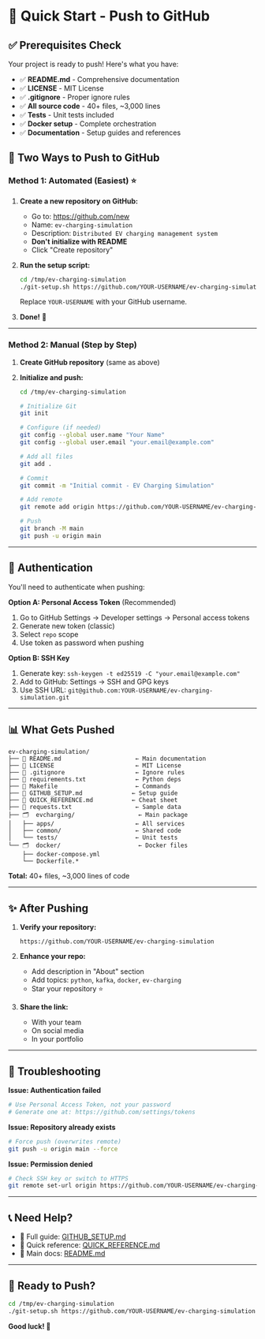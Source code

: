# 🚀 Quick Start - Push to GitHub

## ✅ Prerequisites Check

Your project is ready to push! Here's what you have:

- ✅ **README.md** - Comprehensive documentation
- ✅ **LICENSE** - MIT License
- ✅ **.gitignore** - Proper ignore rules
- ✅ **All source code** - 40+ files, ~3,000 lines
- ✅ **Tests** - Unit tests included
- ✅ **Docker setup** - Complete orchestration
- ✅ **Documentation** - Setup guides and references

## 🎯 Two Ways to Push to GitHub

### Method 1: Automated (Easiest) ⭐

1. **Create a new repository on GitHub:**
   - Go to: https://github.com/new
   - Name: `ev-charging-simulation`
   - Description: `Distributed EV charging management system`
   - **Don't initialize with README**
   - Click "Create repository"

2. **Run the setup script:**
   ```bash
   cd /tmp/ev-charging-simulation
   ./git-setup.sh https://github.com/YOUR-USERNAME/ev-charging-simulation.git
   ```
   
   Replace `YOUR-USERNAME` with your GitHub username.

3. **Done!** 🎉

---

### Method 2: Manual (Step by Step)

1. **Create GitHub repository** (same as above)

2. **Initialize and push:**
   ```bash
   cd /tmp/ev-charging-simulation
   
   # Initialize Git
   git init
   
   # Configure (if needed)
   git config --global user.name "Your Name"
   git config --global user.email "your.email@example.com"
   
   # Add all files
   git add .
   
   # Commit
   git commit -m "Initial commit - EV Charging Simulation"
   
   # Add remote
   git remote add origin https://github.com/YOUR-USERNAME/ev-charging-simulation.git
   
   # Push
   git branch -M main
   git push -u origin main
   ```

---

## 🔐 Authentication

You'll need to authenticate when pushing:

**Option A: Personal Access Token** (Recommended)
1. Go to GitHub Settings → Developer settings → Personal access tokens
2. Generate new token (classic)
3. Select `repo` scope
4. Use token as password when pushing

**Option B: SSH Key**
1. Generate key: `ssh-keygen -t ed25519 -C "your.email@example.com"`
2. Add to GitHub: Settings → SSH and GPG keys
3. Use SSH URL: `git@github.com:YOUR-USERNAME/ev-charging-simulation.git`

---

## 📊 What Gets Pushed

```
ev-charging-simulation/
├── 📄 README.md                     ← Main documentation
├── 📄 LICENSE                       ← MIT License
├── 📄 .gitignore                    ← Ignore rules
├── 📄 requirements.txt              ← Python deps
├── 📄 Makefile                      ← Commands
├── 📄 GITHUB_SETUP.md              ← Setup guide
├── 📄 QUICK_REFERENCE.md           ← Cheat sheet
├── 📄 requests.txt                  ← Sample data
├── 🗂️  evcharging/                  ← Main package
│   ├── apps/                       ← All services
│   ├── common/                     ← Shared code
│   └── tests/                      ← Unit tests
└── 🗂️  docker/                      ← Docker files
    ├── docker-compose.yml
    └── Dockerfile.*
```

**Total:** 40+ files, ~3,000 lines of code

---

## ✨ After Pushing

1. **Verify your repository:**
   ```
   https://github.com/YOUR-USERNAME/ev-charging-simulation
   ```

2. **Enhance your repo:**
   - Add description in "About" section
   - Add topics: `python`, `kafka`, `docker`, `ev-charging`
   - Star your repository ⭐

3. **Share the link:**
   - With your team
   - On social media
   - In your portfolio

---

## 🐛 Troubleshooting

**Issue: Authentication failed**
```bash
# Use Personal Access Token, not your password
# Generate one at: https://github.com/settings/tokens
```

**Issue: Repository already exists**
```bash
# Force push (overwrites remote)
git push -u origin main --force
```

**Issue: Permission denied**
```bash
# Check SSH key or switch to HTTPS
git remote set-url origin https://github.com/YOUR-USERNAME/ev-charging-simulation.git
```

---

## 📞 Need Help?

- 📖 Full guide: [GITHUB_SETUP.md](GITHUB_SETUP.md)
- 🔧 Quick reference: [QUICK_REFERENCE.md](QUICK_REFERENCE.md)
- 📝 Main docs: [README.md](README.md)

---

## 🎉 Ready to Push?

```bash
cd /tmp/ev-charging-simulation
./git-setup.sh https://github.com/YOUR-USERNAME/ev-charging-simulation.git
```

**Good luck! 🚀**
